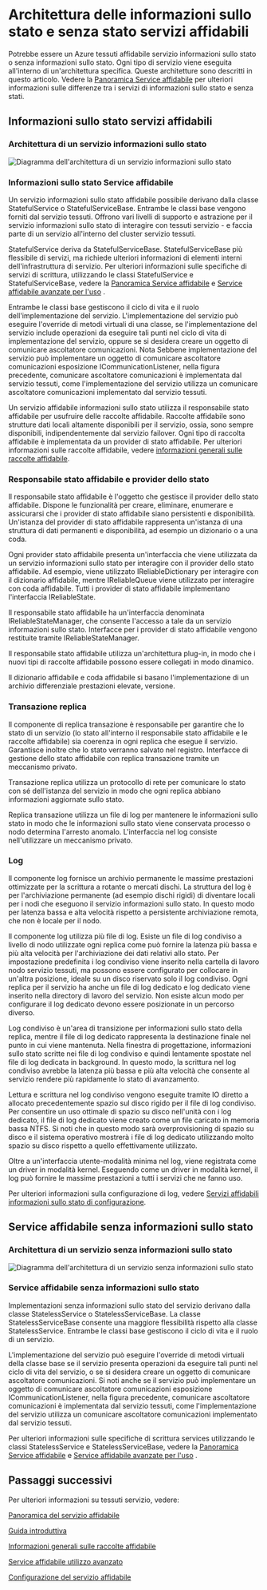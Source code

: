 <properties
   pageTitle="Architettura service affidabile | Microsoft Azure"
   description="Panoramica dell'architettura Service affidabile per i servizi di informazioni sullo stato e senza stati"
   services="service-fabric"
   documentationCenter=".net"
   authors="AlanWarwick"
   manager="timlt"
   editor="vturecek"/>

<tags
   ms.service="Service-Fabric"
   ms.devlang="dotnet"
   ms.topic="article"
   ms.tgt_pltfrm="NA"
   ms.workload="NA"
   ms.date="03/30/2016"
   ms.author="alanwar"/>

# <a name="architecture-for-stateful-and-stateless-reliable-services"></a>Architettura delle informazioni sullo stato e senza stato servizi affidabili

Potrebbe essere un Azure tessuti affidabile servizio informazioni sullo stato o senza informazioni sullo stato. Ogni tipo di servizio viene eseguita all'interno di un'architettura specifica. Queste architetture sono descritti in questo articolo.
Vedere la [Panoramica Service affidabile](service-fabric-reliable-services-introduction.md) per ulteriori informazioni sulle differenze tra i servizi di informazioni sullo stato e senza stati.

## <a name="stateful-reliable-services"></a>Informazioni sullo stato servizi affidabili

### <a name="architecture-of-a-stateful-service"></a>Architettura di un servizio informazioni sullo stato
![Diagramma dell'architettura di un servizio informazioni sullo stato](./media/service-fabric-reliable-services-platform-architecture/reliable-stateful-service-architecture.png)

### <a name="stateful-reliable-service"></a>Informazioni sullo stato Service affidabile

Un servizio informazioni sullo stato affidabile possibile derivano dalla classe StatefulService o StatefulServiceBase. Entrambe le classi base vengono forniti dal servizio tessuti. Offrono vari livelli di supporto e astrazione per il servizio informazioni sullo stato di interagire con tessuti servizio - e faccia parte di un servizio all'interno del cluster servizio tessuti.

StatefulService deriva da StatefulServiceBase. StatefulServiceBase più flessibile di servizi, ma richiede ulteriori informazioni di elementi interni dell'infrastruttura di servizio.
Per ulteriori informazioni sulle specifiche di servizi di scrittura, utilizzando le classi StatefulService e StatefulServiceBase, vedere la [Panoramica Service affidabile](service-fabric-reliable-services-introduction.md) e [Service affidabile avanzate per l'uso](service-fabric-reliable-services-advanced-usage.md) .

Entrambe le classi base gestiscono il ciclo di vita e il ruolo dell'implementazione del servizio. L'implementazione del servizio può eseguire l'override di metodi virtuali di una classe, se l'implementazione del servizio include operazioni da eseguire tali punti nel ciclo di vita di implementazione del servizio, oppure se si desidera creare un oggetto di comunicare ascoltatore comunicazioni. Nota Sebbene implementazione del servizio può implementare un oggetto di comunicare ascoltatore comunicazioni esposizione ICommunicationListener, nella figura precedente, comunicare ascoltatore comunicazioni è implementata dal servizio tessuti, come l'implementazione del servizio utilizza un comunicare ascoltatore comunicazioni implementato dal servizio tessuti.

Un servizio affidabile informazioni sullo stato utilizza il responsabile stato affidabile per usufruire delle raccolte affidabile. Raccolte affidabile sono strutture dati locali altamente disponibili per il servizio, ossia, sono sempre disponibili, indipendentemente dal servizio failover. Ogni tipo di raccolta affidabile è implementata da un provider di stato affidabile.
Per ulteriori informazioni sulle raccolte affidabile, vedere [informazioni generali sulle raccolte affidabile](service-fabric-reliable-services-reliable-collections.md).

### <a name="reliable-state-manager-and-state-providers"></a>Responsabile stato affidabile e provider dello stato

Il responsabile stato affidabile è l'oggetto che gestisce il provider dello stato affidabile. Dispone le funzionalità per creare, eliminare, enumerare e assicurarsi che i provider di stato affidabile siano persistenti e disponibilità. Un'istanza del provider di stato affidabile rappresenta un'istanza di una struttura di dati permanenti e disponibilità, ad esempio un dizionario o a una coda.

Ogni provider stato affidabile presenta un'interfaccia che viene utilizzata da un servizio informazioni sullo stato per interagire con il provider dello stato affidabile. Ad esempio, viene utilizzato IReliableDictionary per interagire con il dizionario affidabile, mentre IReliableQueue viene utilizzato per interagire con coda affidabile. Tutti i provider di stato affidabile implementano l'interfaccia IReliableState.

Il responsabile stato affidabile ha un'interfaccia denominata IReliableStateManager, che consente l'accesso a tale da un servizio informazioni sullo stato. Interfacce per i provider di stato affidabile vengono restituite tramite IReliableStateManager.

Il responsabile stato affidabile utilizza un'architettura plug-in, in modo che i nuovi tipi di raccolte affidabile possono essere collegati in modo dinamico.

Il dizionario affidabile e coda affidabile si basano l'implementazione di un archivio differenziale prestazioni elevate, versione.

### <a name="transactional-replicator"></a>Transazione replica

Il componente di replica transazione è responsabile per garantire che lo stato di un servizio (lo stato all'interno il responsabile stato affidabile e le raccolte affidabile) sia coerenza in ogni replica che esegue il servizio. Garantisce inoltre che lo stato verranno salvato nel registro. Interfacce di gestione dello stato affidabile con replica transazione tramite un meccanismo privato.

Transazione replica utilizza un protocollo di rete per comunicare lo stato con sé dell'istanza del servizio in modo che ogni replica abbiano informazioni aggiornate sullo stato.

Replica transazione utilizza un file di log per mantenere le informazioni sullo stato in modo che le informazioni sullo stato viene conservata processo o nodo determina l'arresto anomalo. L'interfaccia nel log consiste nell'utilizzare un meccanismo privato.

### <a name="log"></a>Log

Il componente log fornisce un archivio permanente le massime prestazioni ottimizzate per la scrittura a rotante o mercati dischi.  La struttura del log è per l'archiviazione permanente (ad esempio dischi rigidi) di diventare locali per i nodi che eseguono il servizio informazioni sullo stato. In questo modo per latenza bassa e alta velocità rispetto a persistente archiviazione remota, che non è locale per il nodo.

Il componente log utilizza più file di log. Esiste un file di log condiviso a livello di nodo utilizzate ogni replica come può fornire la latenza più bassa e più alta velocità per l'archiviazione dei dati relativi allo stato. Per impostazione predefinita i log condiviso viene inserito nella cartella di lavoro nodo servizio tessuti, ma possono essere configurato per collocare in un'altra posizione, ideale su un disco riservato solo il log condiviso. Ogni replica per il servizio ha anche un file di log dedicato e log dedicato viene inserito nella directory di lavoro del servizio. Non esiste alcun modo per configurare il log dedicato devono essere posizionate in un percorso diverso.

Log condiviso è un'area di transizione per informazioni sullo stato della replica, mentre il file di log dedicato rappresenta la destinazione finale nel punto in cui viene mantenuta. Nella finestra di progettazione, informazioni sullo stato scritte nei file di log condiviso e quindi lentamente spostate nel file di log dedicata in background. In questo modo, la scrittura nel log condiviso avrebbe la latenza più bassa e più alta velocità che consente al servizio rendere più rapidamente lo stato di avanzamento.

Lettura e scrittura nel log condiviso vengono eseguite tramite IO diretto a allocato precedentemente spazio sul disco rigido per il file di log condiviso. Per consentire un uso ottimale di spazio su disco nell'unità con i log dedicato, il file di log dedicato viene creato come un file caricato in memoria bassa NTFS. Si noti che in questo modo sarà overprovisioning di spazio su disco e il sistema operativo mostrerà i file di log dedicato utilizzando molto spazio su disco rispetto a quello effettivamente utilizzato.

Oltre a un'interfaccia utente-modalità minima nel log, viene registrata come un driver in modalità kernel. Eseguendo come un driver in modalità kernel, il log può fornire le massime prestazioni a tutti i servizi che ne fanno uso.

Per ulteriori informazioni sulla configurazione di log, vedere [Servizi affidabili informazioni sullo stato di configurazione](service-fabric-reliable-services-configuration.md).

## <a name="stateless-reliable-service"></a>Service affidabile senza informazioni sullo stato

### <a name="architecture-of-a-stateless-service"></a>Architettura di un servizio senza informazioni sullo stato
![Diagramma dell'architettura di un servizio senza informazioni sullo stato](./media/service-fabric-reliable-services-platform-architecture/reliable-stateless-service-architecture.png)

### <a name="stateless-reliable-service"></a>Service affidabile senza informazioni sullo stato

Implementazioni senza informazioni sullo stato del servizio derivano dalla classe StatelessService o StatelessServiceBase. La classe StatelessServiceBase consente una maggiore flessibilità rispetto alla classe StatelessService.
Entrambe le classi base gestiscono il ciclo di vita e il ruolo di un servizio.

L'implementazione del servizio può eseguire l'override di metodi virtuali della classe base se il servizio presenta operazioni da eseguire tali punti nel ciclo di vita del servizio, o se si desidera creare un oggetto di comunicare ascoltatore comunicazioni. Si noti anche se il servizio può implementare un oggetto di comunicare ascoltatore comunicazioni esposizione ICommunicationListener, nella figura precedente, comunicare ascoltatore comunicazioni è implementata dal servizio tessuti, come l'implementazione del servizio utilizza un comunicare ascoltatore comunicazioni implementato dal servizio tessuti.

Per ulteriori informazioni sulle specifiche di scrittura services utilizzando le classi StatelessService e StatelessServiceBase, vedere la [Panoramica Service affidabile](service-fabric-reliable-services-introduction.md) e [Service affidabile avanzate per l'uso](service-fabric-reliable-services-advanced-usage.md) .

<!--Every topic should have next steps and links to the next logical set of content to keep the customer engaged-->
## <a name="next-steps"></a>Passaggi successivi

Per ulteriori informazioni su tessuti servizio, vedere:

[Panoramica del servizio affidabile](service-fabric-reliable-services-introduction.md)

[Guida introduttiva](service-fabric-reliable-services-quick-start.md)

[Informazioni generali sulle raccolte affidabile](service-fabric-reliable-services-reliable-collections.md)

[Service affidabile utilizzo avanzato](service-fabric-reliable-services-advanced-usage.md)

[Configurazione del servizio affidabile](service-fabric-reliable-services-configuration.md)  
